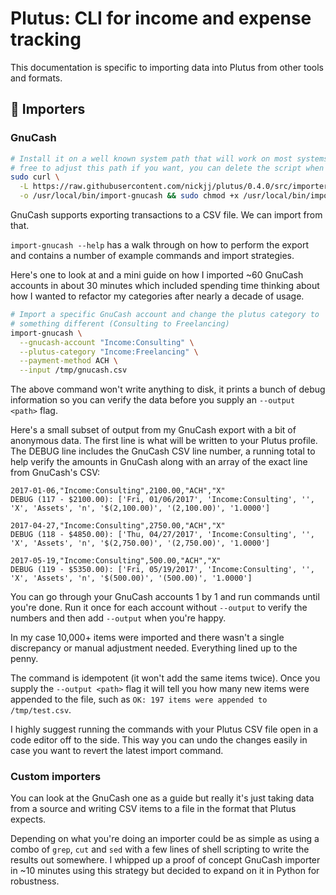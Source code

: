 # Plutus: CLI for income and expense tracking

This documentation is specific to importing data into Plutus from other tools
and formats.

## 📑 Importers

### GnuCash

```sh
# Install it on a well known system path that will work on most systems, feel
# free to adjust this path if you want, you can delete the script when you're done
sudo curl \
  -L https://raw.githubusercontent.com/nickjj/plutus/0.4.0/src/importers/import-gnucash \
  -o /usr/local/bin/import-gnucash && sudo chmod +x /usr/local/bin/import-gnucash
```

GnuCash supports exporting transactions to a CSV file. We can import from that.

`import-gnucash --help` has a walk through on how to perform the export and
contains a number of example commands and import strategies.

Here's one to look at and a mini guide on how I imported ~60 GnuCash accounts
in about 30 minutes which included spending time thinking about how I wanted to
refactor my categories after nearly a decade of usage.

```sh
# Import a specific GnuCash account and change the plutus category to
# something different (Consulting to Freelancing)
import-gnucash \
  --gnucash-account "Income:Consulting" \
  --plutus-category "Income:Freelancing" \
  --payment-method ACH \
  --input /tmp/gnucash.csv
```

The above command won't write anything to disk, it prints a bunch of debug
information so you can verify the data before you supply an `--output <path>`
flag.

Here's a small subset of output from my GnuCash export with a bit of anonymous
data. The first line is what will be written to your Plutus profile. The DEBUG
line includes the GnuCash CSV line number, a running total to help verify the
amounts in GnuCash along with an array of the exact line from GnuCash's CSV:

```
2017-01-06,"Income:Consulting",2100.00,"ACH","X"
DEBUG (117 - $2100.00): ['Fri, 01/06/2017', 'Income:Consulting', '', 'X', 'Assets', 'n', '$(2,100.00)', '(2,100.00)', '1.0000']

2017-04-27,"Income:Consulting",2750.00,"ACH","X"
DEBUG (118 - $4850.00): ['Thu, 04/27/2017', 'Income:Consulting', '', 'X', 'Assets', 'n', '$(2,750.00)', '(2,750.00)', '1.0000']

2017-05-19,"Income:Consulting",500.00,"ACH","X"
DEBUG (119 - $5350.00): ['Fri, 05/19/2017', 'Income:Consulting', '', 'X', 'Assets', 'n', '$(500.00)', '(500.00)', '1.0000']
```

You can go through your GnuCash accounts 1 by 1 and run commands until you're
done. Run it once for each account without `--output` to verify the numbers and
then add `--output` when you're happy.

In my case 10,000+ items were imported and there wasn't a single discrepancy or
manual adjustment needed. Everything lined up to the penny.

The command is idempotent (it won't add the same items twice). Once you supply
the `--output <path>` flag it will tell you how many new items were appended to
the file, such as `OK: 197 items were appended to /tmp/test.csv`.

I highly suggest running the commands with your Plutus CSV file open in a
code editor off to the side. This way you can undo the changes easily in case
you want to revert the latest import command.

### Custom importers

You can look at the GnuCash one as a guide but really it's just taking data
from a source and writing CSV items to a file in the format that Plutus
expects.

Depending on what you're doing an importer could be as simple as using a combo
of `grep`, `cut` and `sed` with a few lines of shell scripting to write the
results out somewhere. I whipped up a proof of concept GnuCash importer in ~10
minutes using this strategy but decided to expand on it in Python for
robustness.
